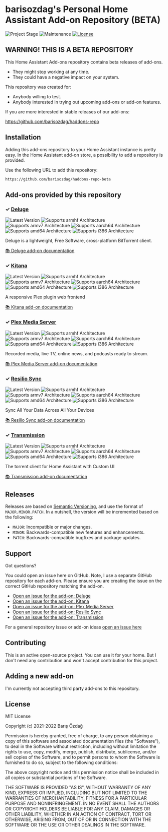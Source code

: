 # barisozdag's Personal Home Assistant Add-on Repository (BETA)

![Project Stage][project-stage-shield]
![Maintenance][maintenance-shield]
[![License][license-shield]](LICENSE.md)

## WARNING! THIS IS A BETA REPOSITORY

This Home Assistant Add-ons repository contains beta releases of add-ons.

- They might stop working at any time.
- They could have a negative impact on your system.

This repository was created for:

- Anybody willing to test.
- Anybody interested in trying out upcoming add-ons or add-on features.

If you are more interested in stable releases of our add-ons:

<https://github.com/barisozdag/haddons-repo>

## Installation

Adding this add-ons repository to your Home Assistant instance is pretty easy.
In the Home Assistant add-on store, a possibility to add a repository is provided.

Use the following URL to add this repository:

```txt
https://github.com/barisozdag/haddons-repo-beta
```

## Add-ons provided by this repository

### &#10003; [Deluge][addon-deluge]

![Latest Version][deluge-version-shield]
![Supports armhf Architecture][deluge-armhf-shield]
![Supports armv7 Architecture][deluge-armv7-shield]
![Supports aarch64 Architecture][deluge-aarch64-shield]
![Supports amd64 Architecture][deluge-amd64-shield]
![Supports i386 Architecture][deluge-i386-shield]

Deluge is a lightweight, Free Software, cross-platform BitTorrent client.

[:books: Deluge add-on documentation][addon-doc-deluge]

### &#10003; [Kitana][addon-kitana]

![Latest Version][kitana-version-shield]
![Supports armhf Architecture][kitana-armhf-shield]
![Supports armv7 Architecture][kitana-armv7-shield]
![Supports aarch64 Architecture][kitana-aarch64-shield]
![Supports amd64 Architecture][kitana-amd64-shield]
![Supports i386 Architecture][kitana-i386-shield]

A responsive Plex plugin web frontend

[:books: Kitana add-on documentation][addon-doc-kitana]

### &#10003; [Plex Media Server][addon-plex-apsw]

![Latest Version][plex-apsw-version-shield]
![Supports armhf Architecture][plex-apsw-armhf-shield]
![Supports armv7 Architecture][plex-apsw-armv7-shield]
![Supports aarch64 Architecture][plex-apsw-aarch64-shield]
![Supports amd64 Architecture][plex-apsw-amd64-shield]
![Supports i386 Architecture][plex-apsw-i386-shield]

Recorded media, live TV, online news, and podcasts ready to stream.

[:books: Plex Media Server add-on documentation][addon-doc-plex-apsw]

### &#10003; [Resilio Sync][addon-resiliosync]

![Latest Version][resiliosync-version-shield]
![Supports armhf Architecture][resiliosync-armhf-shield]
![Supports armv7 Architecture][resiliosync-armv7-shield]
![Supports aarch64 Architecture][resiliosync-aarch64-shield]
![Supports amd64 Architecture][resiliosync-amd64-shield]
![Supports i386 Architecture][resiliosync-i386-shield]

Sync All Your Data Across All Your Devices

[:books: Resilio Sync add-on documentation][addon-doc-resiliosync]

### &#10003; [Transmission][addon-transmission]

![Latest Version][transmission-version-shield]
![Supports armhf Architecture][transmission-armhf-shield]
![Supports armv7 Architecture][transmission-armv7-shield]
![Supports aarch64 Architecture][transmission-aarch64-shield]
![Supports amd64 Architecture][transmission-amd64-shield]
![Supports i386 Architecture][transmission-i386-shield]

The torrent client for Home Assistant with Custom UI

[:books: Transmission add-on documentation][addon-doc-transmission]

## Releases

Releases are based on [Semantic Versioning][semver], and use the format
of ``MAJOR.MINOR.PATCH``. In a nutshell, the version will be incremented
based on the following:

- ``MAJOR``: Incompatible or major changes.
- ``MINOR``: Backwards-compatible new features and enhancements.
- ``PATCH``: Backwards-compatible bugfixes and package updates.

## Support

Got questions?

You could open an issue here on GitHub. Note, I use a separate
GitHub repository for each add-on. Please ensure you are creating the issue
on the correct GitHub repository matching the add-on.

- [Open an issue for the add-on: Deluge][deluge-issue]
- [Open an issue for the add-on: Kitana][kitana-issue]
- [Open an issue for the add-on: Plex Media Server][plex-apsw-issue]
- [Open an issue for the add-on: Resilio Sync][resiliosync-issue]
- [Open an issue for the add-on: Transmission][transmission-issue]

For a general repository issue or add-on ideas [open an issue here][issue]

## Contributing

This is an active open-source project. You can use it for your home. But I
don't need any contribution and won't accept contribution for this project.

## Adding a new add-on

I'm currently not accepting third party add-ons to this repository.

## License

MIT License

Copyright (c) 2021-2022 Barış Özdağ

Permission is hereby granted, free of charge, to any person obtaining a copy
of this software and associated documentation files (the "Software"), to deal
in the Software without restriction, including without limitation the rights
to use, copy, modify, merge, publish, distribute, sublicense, and/or sell
copies of the Software, and to permit persons to whom the Software is
furnished to do so, subject to the following conditions:

The above copyright notice and this permission notice shall be included in all
copies or substantial portions of the Software.

THE SOFTWARE IS PROVIDED "AS IS", WITHOUT WARRANTY OF ANY KIND, EXPRESS OR
IMPLIED, INCLUDING BUT NOT LIMITED TO THE WARRANTIES OF MERCHANTABILITY,
FITNESS FOR A PARTICULAR PURPOSE AND NONINFRINGEMENT. IN NO EVENT SHALL THE
AUTHORS OR COPYRIGHT HOLDERS BE LIABLE FOR ANY CLAIM, DAMAGES OR OTHER
LIABILITY, WHETHER IN AN ACTION OF CONTRACT, TORT OR OTHERWISE, ARISING FROM,
OUT OF OR IN CONNECTION WITH THE SOFTWARE OR THE USE OR OTHER DEALINGS IN THE
SOFTWARE.

[addon-deluge]: https://github.com/barisozdag/addon-deluge/tree/v0.3.0
[addon-doc-deluge]: https://github.com/barisozdag/addon-deluge/blob/v0.3.0/README.md
[deluge-issue]: https://github.com/barisozdag/addon-deluge/issues
[deluge-version-shield]: https://img.shields.io/badge/version-v0.3.0-blue.svg
[deluge-aarch64-shield]: https://img.shields.io/badge/aarch64-yes-green.svg
[deluge-amd64-shield]: https://img.shields.io/badge/amd64-yes-green.svg
[deluge-armhf-shield]: https://img.shields.io/badge/armhf-no-red.svg
[deluge-armv7-shield]: https://img.shields.io/badge/armv7-yes-green.svg
[deluge-i386-shield]: https://img.shields.io/badge/i386-yes-green.svg
[addon-kitana]: https://github.com/barisozdag/addon-kitana/tree/v0.1.3
[addon-doc-kitana]: https://github.com/barisozdag/addon-kitana/blob/v0.1.3/README.md
[kitana-issue]: https://github.com/barisozdag/addon-kitana/issues
[kitana-version-shield]: https://img.shields.io/badge/version-v0.1.3-blue.svg
[kitana-aarch64-shield]: https://img.shields.io/badge/aarch64-yes-green.svg
[kitana-amd64-shield]: https://img.shields.io/badge/amd64-yes-green.svg
[kitana-armhf-shield]: https://img.shields.io/badge/armhf-no-red.svg
[kitana-armv7-shield]: https://img.shields.io/badge/armv7-yes-green.svg
[kitana-i386-shield]: https://img.shields.io/badge/i386-no-red.svg
[addon-plex-apsw]: https://github.com/barisozdag/addon-plex/tree/v1.0.6
[addon-doc-plex-apsw]: https://github.com/barisozdag/addon-plex/blob/v1.0.6/README.md
[plex-apsw-issue]: https://github.com/barisozdag/addon-plex/issues
[plex-apsw-version-shield]: https://img.shields.io/badge/version-v1.0.6-blue.svg
[plex-apsw-aarch64-shield]: https://img.shields.io/badge/aarch64-yes-green.svg
[plex-apsw-amd64-shield]: https://img.shields.io/badge/amd64-yes-green.svg
[plex-apsw-armhf-shield]: https://img.shields.io/badge/armhf-no-red.svg
[plex-apsw-armv7-shield]: https://img.shields.io/badge/armv7-yes-green.svg
[plex-apsw-i386-shield]: https://img.shields.io/badge/i386-no-red.svg
[addon-resiliosync]: https://github.com/barisozdag/addon-resiliosync/tree/v1.0.3
[addon-doc-resiliosync]: https://github.com/barisozdag/addon-resiliosync/blob/v1.0.3/README.md
[resiliosync-issue]: https://github.com/barisozdag/addon-resiliosync/issues
[resiliosync-version-shield]: https://img.shields.io/badge/version-v1.0.3-blue.svg
[resiliosync-aarch64-shield]: https://img.shields.io/badge/aarch64-yes-green.svg
[resiliosync-amd64-shield]: https://img.shields.io/badge/amd64-yes-green.svg
[resiliosync-armhf-shield]: https://img.shields.io/badge/armhf-no-red.svg
[resiliosync-armv7-shield]: https://img.shields.io/badge/armv7-yes-green.svg
[resiliosync-i386-shield]: https://img.shields.io/badge/i386-no-red.svg
[addon-transmission]: https://github.com/barisozdag/addon-transmission/tree/v0.1.1
[addon-doc-transmission]: https://github.com/barisozdag/addon-transmission/blob/v0.1.1/README.md
[transmission-issue]: https://github.com/barisozdag/addon-transmission/issues
[transmission-version-shield]: https://img.shields.io/badge/version-v0.1.1-blue.svg
[transmission-aarch64-shield]: https://img.shields.io/badge/aarch64-yes-green.svg
[transmission-amd64-shield]: https://img.shields.io/badge/amd64-yes-green.svg
[transmission-armhf-shield]: https://img.shields.io/badge/armhf-yes-green.svg
[transmission-armv7-shield]: https://img.shields.io/badge/armv7-yes-green.svg
[transmission-i386-shield]: https://img.shields.io/badge/i386-no-red.svg
[issue]: https://github.com/barisozdag/haddons-repo-beta/issues
[license-shield]: https://img.shields.io/github/license/barisozdag/haddons-repo-beta.svg
[maintenance-shield]: https://img.shields.io/maintenance/yes/2022.svg
[project-stage-shield]: https://img.shields.io/badge/project%20stage-development-yellowgreen.svg
[semver]: http://semver.org/spec/v2.0.0.html